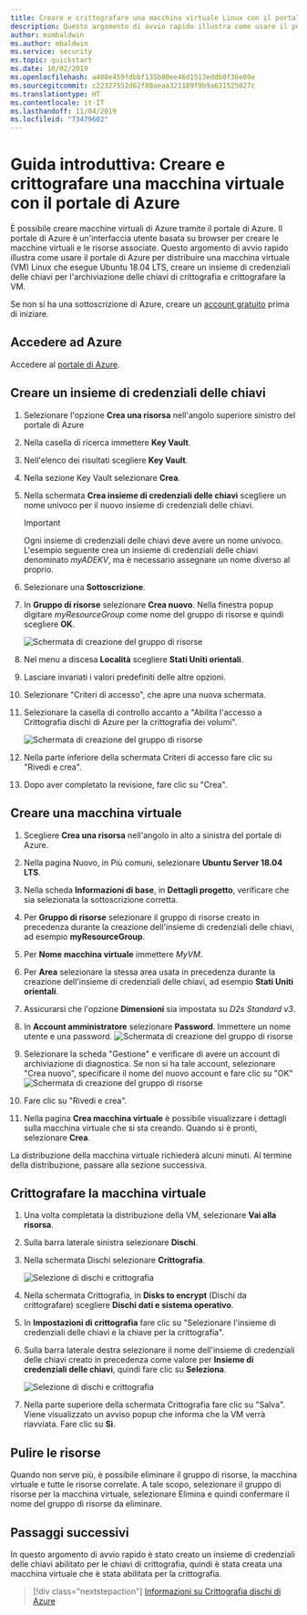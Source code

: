 ```yaml
---
title: Creare e crittografare una macchina virtuale Linux con il portale di Azure
description: Questo argomento di avvio rapido illustra come usare il portale di Azure per creare e crittografare una macchina virtuale Linux
author: msmbaldwin
ms.author: mbaldwin
ms.service: security
ms.topic: quickstart
ms.date: 10/02/2019
ms.openlocfilehash: a480e459fdbbf135b00ee46d1513eddb0f36e09e
ms.sourcegitcommit: c22327552d62f88aeaa321189f9b9a631525027c
ms.translationtype: HT
ms.contentlocale: it-IT
ms.lasthandoff: 11/04/2019
ms.locfileid: "73479602"
---
```

# <a name="quickstart-create-and-encrypt-a-virtual-machine-with-the-azure-portal"></a>Guida introduttiva: Creare e crittografare una macchina virtuale con il portale di Azure

È possibile creare macchine virtuali di Azure tramite il portale di Azure. Il portale di Azure è un'interfaccia utente basata su browser per creare le macchine virtuali e le risorse associate. Questo argomento di avvio rapido illustra come usare il portale di Azure per distribuire una macchina virtuale (VM) Linux che esegue Ubuntu 18.04 LTS, creare un insieme di credenziali delle chiavi per l'archiviazione delle chiavi di crittografia e crittografare la VM.

Se non si ha una sottoscrizione di Azure, creare un [account gratuito](https://azure.microsoft.com/free/?WT.mc_id=A261C142F) prima di iniziare.

## <a name="sign-in-to-azure"></a>Accedere ad Azure

Accedere al [portale di Azure](https://portal.azure.com).

## <a name="create-a-key-vault"></a>Creare un insieme di credenziali delle chiavi

1. Selezionare l'opzione **Crea una risorsa** nell'angolo superiore sinistro del portale di Azure
1. Nella casella di ricerca immettere **Key Vault**.
1. Nell'elenco dei risultati scegliere **Key Vault**.
1. Nella sezione Key Vault selezionare **Crea**.
1. Nella schermata **Crea insieme di credenziali delle chiavi** scegliere un nome univoco per il nuovo insieme di credenziali delle chiavi.

    > [!Important]
    > Ogni insieme di credenziali delle chiavi deve avere un nome univoco. L'esempio seguente crea un insieme di credenziali delle chiavi denominato *myADEKV*, ma è necessario assegnare un nome diverso al proprio.

1. Selezionare una **Sottoscrizione**.
1.  In **Gruppo di risorse** selezionare **Crea nuovo**. Nella finestra popup digitare *myResourceGroup* come nome del gruppo di risorse e quindi scegliere **OK**. 

    ![Schermata di creazione del gruppo di risorse](./media/disk-encryption/portal-qs-keyvaultcreation.png)

1. Nel menu a discesa **Località** scegliere **Stati Uniti orientali**.
1. Lasciare invariati i valori predefiniti delle altre opzioni.
1. Selezionare "Criteri di accesso", che apre una nuova schermata.
1. Selezionare la casella di controllo accanto a "Abilita l'accesso a Crittografia dischi di Azure per la crittografia dei volumi".

    ![Schermata di creazione del gruppo di risorse](./media/disk-encryption/portal-qs-keyvault-enable-encryption.png)

1. Nella parte inferiore della schermata Criteri di accesso fare clic su "Rivedi e crea".
1. Dopo aver completato la revisione, fare clic su "Crea".

## <a name="create-a-virtual-machine"></a>Creare una macchina virtuale

1. Scegliere **Crea una risorsa** nell'angolo in alto a sinistra del portale di Azure.

1. Nella pagina Nuovo, in Più comuni, selezionare **Ubuntu Server 18.04 LTS**.
1. Nella scheda **Informazioni di base**, in **Dettagli progetto**, verificare che sia selezionata la sottoscrizione corretta.
1. Per **Gruppo di risorse** selezionare il gruppo di risorse creato in precedenza durante la creazione dell'insieme di credenziali delle chiavi, ad esempio **myResourceGroup**.
1. Per **Nome macchina virtuale** immettere *MyVM*.
1. Per **Area** selezionare la stessa area usata in precedenza durante la creazione dell'insieme di credenziali delle chiavi, ad esempio **Stati Uniti orientali**.
1. Assicurarsi che l'opzione **Dimensioni** sia impostata su *D2s Standard v3*.
1. In **Account amministratore** selezionare **Password**. Immettere un nome utente e una password.
    ![Schermata di creazione del gruppo di risorse](./media/disk-encryption/portal-qs-vm-creation.png)
1. Selezionare la scheda "Gestione" e verificare di avere un account di archiviazione di diagnostica. Se non si ha tale account, selezionare "Crea nuovo", specificare il nome del nuovo account e fare clic su "OK" ![Schermata di creazione del gruppo di risorse](./media/disk-encryption/portal-qs-vm-creation-storage.png)
1. Fare clic su "Rivedi e crea".
1. Nella pagina **Crea macchina virtuale** è possibile visualizzare i dettagli sulla macchina virtuale che si sta creando. Quando si è pronti, selezionare **Crea**.

La distribuzione della macchina virtuale richiederà alcuni minuti. Al termine della distribuzione, passare alla sezione successiva.

## <a name="encrypt-the-virtual-machine"></a>Crittografare la macchina virtuale

1. Una volta completata la distribuzione della VM, selezionare **Vai alla risorsa**.
1. Sulla barra laterale sinistra selezionare **Dischi**.
1. Nella schermata Dischi selezionare **Crittografia**. 

    ![Selezione di dischi e crittografia](./media/disk-encryption/portal-qs-disks-to-encryption.png)

1. Nella schermata Crittografia, in **Disks to encrypt** (Dischi da crittografare) scegliere **Dischi dati e sistema operativo**.
1. In **Impostazioni di crittografia** fare clic su "Selezionare l'insieme di credenziali delle chiavi e la chiave per la crittografia".
1. Sulla barra laterale destra selezionare il nome dell'insieme di credenziali delle chiavi creato in precedenza come valore per **Insieme di credenziali delle chiavi**, quindi fare clic su **Seleziona**.

    ![Selezione di dischi e crittografia](./media/disk-encryption/portal-qs-encrypt-vm-screen.png)
1. Nella parte superiore della schermata Crittografia fare clic su "Salva". Viene visualizzato un avviso popup che informa che la VM verrà riavviata. Fare clic su **Sì**.


## <a name="clean-up-resources"></a>Pulire le risorse

Quando non serve più, è possibile eliminare il gruppo di risorse, la macchina virtuale e tutte le risorse correlate. A tale scopo, selezionare il gruppo di risorse per la macchina virtuale, selezionare Elimina e quindi confermare il nome del gruppo di risorse da eliminare.

## <a name="next-steps"></a>Passaggi successivi

In questo argomento di avvio rapido è stato creato un insieme di credenziali delle chiavi abilitato per le chiavi di crittografia, quindi è stata creata una macchina virtuale che è stata abilitata per la crittografia.  

> [!div class="nextstepaction"]
> [Informazioni su Crittografia dischi di Azure](disk-encryption-overview.md)
